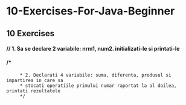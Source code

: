 # 10-Exercises-For-Java-Beginner
## 10 Exercises
#### // 1. Sa se declare 2 variabile: nrm1, num2. initializati-le si printati-le
#### /*
		 * 2. Declarati 4 variabile: suma, diferenta, produsul si impartirea in care sa
		 * stocati operatiile primului numar raportat la al doilea, printati rezultatele
		 */
